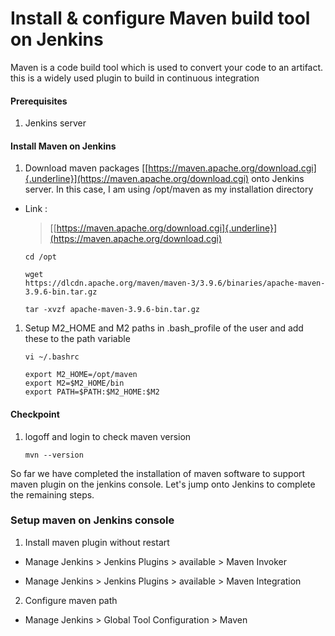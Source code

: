 # **Install & configure Maven build tool on Jenkins**

Maven is a code build tool which is used to convert your code to an
artifact. this is a widely used plugin to build in continuous
integration

#### **Prerequisites**

1.  Jenkins server

#### **Install Maven on Jenkins**

1.  Download maven packages
     [[https://maven.apache.org/download.cgi]{.underline}](https://maven.apache.org/download.cgi) onto Jenkins server. In this case, I am using /opt/maven as my
     installation directory

-   Link :
    > [[https://maven.apache.org/download.cgi]{.underline}](https://maven.apache.org/download.cgi)

        cd /opt

        wget
        https://dlcdn.apache.org/maven/maven-3/3.9.6/binaries/apache-maven-3.9.6-bin.tar.gz

        tar -xvzf apache-maven-3.9.6-bin.tar.gz
    
1.  Setup M2_HOME and M2 paths in .bash_profile of the user and add these to the path variable

        vi ~/.bashrc

        export M2_HOME=/opt/maven
        export M2=$M2_HOME/bin
        export PATH=$PATH:$M2_HOME:$M2

   

#### **Checkpoint**

1.  logoff and login to check maven version

        mvn --version

So far we have completed the installation of maven software to support
maven plugin on the jenkins console. Let's jump onto Jenkins to
complete the remaining steps.

### **Setup maven on Jenkins console**

1.  Install maven plugin without restart

-   Manage Jenkins > Jenkins Plugins > available > Maven Invoker

-   Manage Jenkins > Jenkins Plugins > available > Maven Integration

2.  Configure maven path

-   Manage Jenkins > Global Tool Configuration > Maven
